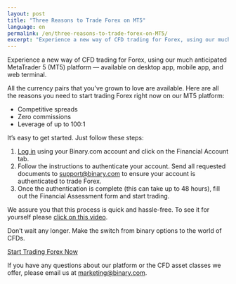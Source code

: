 ```yaml
---
layout: post
title: "Three Reasons to Trade Forex on MT5"
language: en
permalink: /en/three-reasons-to-trade-forex-on-MT5/
excerpt: "Experience a new way of CFD trading for Forex, using our much anticipated MetaTrader 5 (MT5) platform –– available on desktop app, mobile app, and web terminal..."
---
```


Experience a new way of CFD trading for Forex, using our much anticipated MetaTrader 5 (MT5) platform –– available on desktop app, mobile app, and web terminal.

All the currency pairs that you’ve grown to love are available. Here are all the reasons you need to start trading Forex right now on our MT5 platform:

<ul class="bullet">
<li>Competitive spreads</li>
<li>Zero commissions</li>
<li>Leverage of up to 100:1</li>
</ul>

It’s easy to get started. Just follow these steps:

<ol>
<li><a href="https://oauth.binary.com/oauth2/authorize?app_id=1288&l=EN&utm_source=blog&utm_campaign=mt5_forex_en&utm_medium=social">Log in</a> using your Binary.com account and click on the Financial Account tab.</li>
<li>Follow the instructions to authenticate your account. Send all requested documents to <a href="mailto:support@binary.com">support@binary.com</a> to ensure your account is authenticated to trade Forex.</li>
<li>Once the authentication is complete (this can take up to 48 hours), fill out the Financial Assessment form and start trading.</li>
</ol>

We assure you that this process is quick and hassle-free. To see it for yourself please <a href="https://www.youtube.com/watch?v=vZByrpMcdMw">click on this video</a>.

Don’t wait any longer. Make the switch from binary options to the world of CFDs.

<p class="p--action"><a class="button" href="https://mt.binary.com/?utm_source=blog&utm_campaign=mt5_forex_cta_en&utm_medium=social"><span>Start Trading Forex Now</span></a></p>

If you have any questions about our platform or the CFD asset classes we offer, please email us at <a href="mailto:marketing@binary.com">marketing@binary.com</a>.






